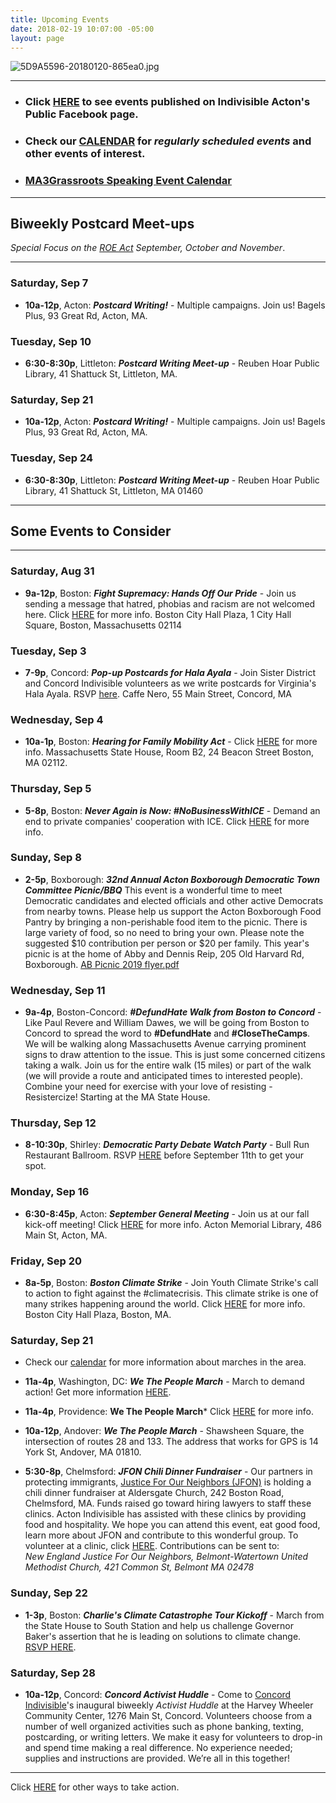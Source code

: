 ```yaml
---
title: Upcoming Events
date: 2018-02-19 10:07:00 -05:00
layout: page
---
```


![5D9A5596-20180120-865ea0.jpg](/uploads/5D9A5596-20180120-865ea0.jpg)

---

* ### Click [HERE](https://www.facebook.com/pg/IndivisibleActon/events/?ref=page_internal) to see events published on Indivisible Acton's Public Facebook page.


* ### Check our [CALENDAR](http://www.indivisibleacton.org/calendar.html) for *regularly scheduled events* and other events of interest.


* ### [MA3Grassroots Speaking Event Calendar](https://www.ma3grassroots.com/event-calendar)

---

## Biweekly Postcard Meet-ups

*Special Focus on the [ROE Act](http://www.indivisibleacton.org/2019/09/23/support-the-roe-act.html) September, October and November*.

---

### Saturday, Sep 7

* **10a-12p**, Acton: ***Postcard Writing!*** - Multiple campaigns.  Join us!  Bagels Plus, 93 Great Rd, Acton, MA.

### Tuesday, Sep 10

* **6:30-8:30p**, Littleton: ***Postcard Writing Meet-up*** - Reuben Hoar Public Library, 41 Shattuck St, Littleton, MA.

### Saturday, Sep 21

* **10a-12p**, Acton: ***Postcard Writing!*** - Multiple campaigns.  Join us!  Bagels Plus, 93 Great Rd, Acton, MA.

### Tuesday, Sep 24

* **6:30-8:30p**, Littleton: ***Postcard Writing Meet-up*** - Reuben Hoar Public Library, 41 Shattuck St, Littleton, MA 01460

---

## Some Events to Consider

---

### Saturday, Aug 31

* **9a-12p**, Boston: ***Fight Supremacy: Hands Off Our Pride*** - Join us sending a message that hatred, phobias and racism are not welcomed here.  Click [HERE](https://www.facebook.com/events/347983952580496/?active_tab=about) for more info.  Boston City Hall Plaza,
  1 City Hall Square, Boston, Massachusetts 02114

### Tuesday, Sep 3

* **7-9p**, Concord: ***Pop-up Postcards for Hala Ayala*** - Join Sister District and Concord Indivisible volunteers as we write postcards for Virginia's Hala Ayala.  RSVP [here](https://sisterdistrict.knack.com/ma-ri#my-events/event-page/5d4ec1c81ef9e0001188d6b6/event-details-listing/5d4ec1c81ef9e0001188d6b6/?link_id=57&can_id=9a7cc198611ac2a74f284fdda8e14f7e&source=email-2019-8-28-indivisible-acton-weekly-newsletter&email_referrer=email_601366&email_subject=2019-8-28-indivisible-acton-weekly-newsletter). Caffe Nero, 55 Main Street, Concord, MA

### Wednesday, Sep 4

* **10a-1p**, Boston:  ***Hearing for Family Mobility Act*** - Click [HERE](https://www.massjwj.net/events-2/2019/8/28/work-and-family-mobility-act-hearing) for more info.  Massachusetts State House, Room B2, 24 Beacon Street Boston, MA 02112.

### Thursday, Sep 5

* **5-8p**, Boston: ***Never Again is Now: #NoBusinessWithICE*** - Demand an end to private companies' cooperation with ICE.  Click [HERE](https://www.facebook.com/events/489373111624120/) for more info.

### Sunday, Sep 8

* **2-5p**, Boxborough:  ***32nd Annual Acton Boxborough Democratic Town Committee Picnic/BBQ*** This event is a wonderful time to meet Democratic candidates and elected officials and other active Democrats from nearby towns. Please help us support the Acton Boxborough Food Pantry by bringing a non-perishable food item to the picnic. There is large variety of food, so no need to bring your own. Please note the suggested $10 contribution per person or $20 per family. This year's picnic is at the home of Abby and Dennis Reip, 205 Old Harvard Rd, Boxborough. [AB Picnic 2019 flyer.pdf](/uploads/AB%20Picnic%202019%20flyer.pdf)

### Wednesday, Sep 11

* **9a-4p**, Boston-Concord: ***#DefundHate Walk from Boston to Concord*** - Like Paul Revere and William Dawes, we will be going from Boston to Concord to spread the word to **#DefundHate** and **#CloseTheCamps**. We will be walking along Massachusetts Avenue carrying prominent signs to draw attention to the issue. This is just some concerned citizens taking a walk. Join us for the entire walk (15 miles) or part of the walk (we will provide a route and anticipated times to interested people). Combine your need for exercise with your love of resisting - Resistercize! Starting at the MA State House.

### Thursday, Sep 12

* **8-10:30p**, Shirley:  ***Democratic Party Debate Watch Party*** - Bull Run Restaurant Ballroom.  RSVP [HERE](https://u1584542.ct.sendgrid.net/mps2/c/3AA/ni0YAA/t.2uj/q22Xc3LsQtuCpl2EJCUMYw/h57/DlndGaO5uZHYaMBii-2B3BW-2BsrvGsGZQlREs0fvKw28d8JG0ltS31Z1sWLhulhi6yzjgCEVvEn-2B1ve2R19OtkuKkbMMwZ1NQcVGaf-2FW7Cso1PARqyvSf8z936eH3BGFKcIlvEeNsgvMohQZrbPKBo2XHOGvRw9HeU4CnbRZAudGVW47o14gxTrbgqcPM9svVz-2BsRFdoAbAy04HZDzJ4kR6A46n9sAbxSln5K8CNSQI-2FDUo8aerFBG0RTfkacFfbq4AlNUu5iTNJLLc80GI-2BvohMFz-2BeXNQYPVUg-2FX0vnjjTQ2zvADqaDhn0Fzb2x0iIZ6uqensvTBo1UES1UWGS5wwoV8h5Jbkb92pJ5OF5m6LT4I-3D/OO4w) before September 11th to get your spot.

### Monday, Sep 16

* **6:30-8:45p**, Acton: ***September General Meeting*** - Join us at our fall kick-off meeting!  Click [HERE](http://www.indivisibleacton.org/2019/08/30/general-meeting-and-future-plans.html) for more info.  Acton Memorial Library, 486 Main St, Acton, MA.

### Friday, Sep 20

* **8a-5p**, Boston:  ***Boston Climate Strike*** - Join Youth Climate Strike's call to action to fight against the #climatecrisis.  This climate strike is one of many strikes happening around the world.  Click [HERE](https://www.facebook.com/events/349500849297711/) for more info.  Boston City Hall Plaza, Boston, MA.

### Saturday, Sep 21

* Check our [calendar](http://www.indivisibleacton.org/calendar.html) for more information about marches in the area.

* **11a-4p**, Washington, DC: ***We The People March*** - March to demand action!  Get more information [HERE](https://wethepeoplemarch.org).

* **11a-4p**, Providence: **We The People March**\* Click [HERE](https://www.facebook.com/events/rhode-island-statehouse/we-the-people-providence-solidarity-march/287969052053344/) for more info.


* **10a-12p**, Andover: ***We The People March*** -  Shawsheen Square, the intersection of routes 28 and 133. The address that works for GPS is 14 York St, Andover, MA 01810.

* **5:30-8p**, Chelmsford: ***JFON Chili Dinner Fundraiser*** - Our partners in protecting immigrants, [Justice For Our Neighbors (JFON)](http://www.newenglandjfon.org) is holding a chili dinner fundraiser at Aldersgate Church, 242 Boston Road, Chelmsford, MA.  Funds raised go toward hiring lawyers to staff these clinics. Acton Indivisible has assisted with these clinics by providing food and hospitality. We hope you can attend this event, eat good food, learn more about JFON and contribute to this wonderful group.  To volunteer at a clinic, click [HERE](http://www.newenglandjfon.org/advocacy).  Contributions can be sent to:\
  *New England Justice For Our Neighbors, Belmont-Watertown United Methodist Church, 421 Common St, Belmont MA 02478*

### Sunday, Sep 22

* **1-3p**, Boston: ***Charlie's Climate Catastrophe Tour Kickoff*** - March from the State House to South Station and help us challenge Governor Baker's assertion that he is leading on solutions to climate change. [RSVP HERE](https://actionnetwork.org/events/charlies-march-from-the-state-house-to-weymouth/).

### Saturday, Sep 28

* **10a-12p**, Concord: ***Concord Activist Huddle*** - Come to [Concord Indivisible](concordindivisible.org)'s inaugural  biweekly *Activist Huddle* at the Harvey Wheeler Community Center, 1276 Main St, Concord.  Volunteers choose from a number of well organized activities such as phone banking, texting, postcarding, or writing letters. We make it easy for volunteers to drop-in and spend time making a real difference.  No experience needed; supplies and instructions are provided.  We’re all in this together!

---

Click [HERE](http://www.indivisibleacton.org/take-action.html) for other ways to take action.